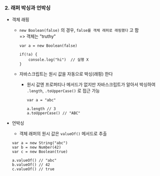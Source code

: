 ### 2. 래퍼 박싱과 언박싱

-   객체 래핑

    -   `new Boolean(false)` 의 경우, `false를 객체 래퍼로 래핑했다` 고 함  
        => 객체는 "truthy"

        ```
        var a = new Boolean(false)

        if(!a) {
            console.log("hi")  // 실행 X
        }
        ```

    -   자바스크립트는 원시 값을 자동으로 박싱(래핑) 한다

        -   원시 값엔 프로퍼티나 메서드가 없지만 자바스크립트가 알아서 박싱하여 `.length`, `.toUpperCase()` 로 접근 가능

            ```
            var a = "abc"

            a.length // 3
            a.toUpperCase() // "ABC"
            ```

-   언박싱

    -   객체 래퍼의 원시 값은 `valueOf()` 메서드로 추출

    ```
    var a = new String("abc")
    var b = new Number(42)
    var c = new Boolean(true)

    a.valueOf() // "abc"
    b.valueOf() // 42
    c.valueOf() // true
    ```
